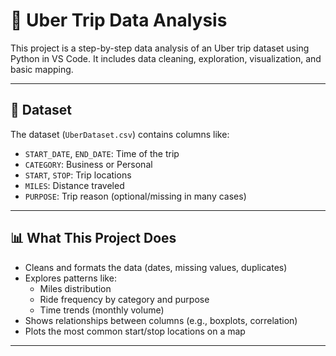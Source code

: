 
# 🚖 Uber Trip Data Analysis

This project is a step-by-step data analysis of an Uber trip dataset using Python in VS Code. It includes data cleaning, exploration, visualization, and basic mapping.

---

## 📁 Dataset

The dataset (`UberDataset.csv`) contains columns like:

- `START_DATE`, `END_DATE`: Time of the trip
- `CATEGORY`: Business or Personal
- `START`, `STOP`: Trip locations
- `MILES`: Distance traveled
- `PURPOSE`: Trip reason (optional/missing in many cases)

---

## 📊 What This Project Does

- Cleans and formats the data (dates, missing values, duplicates)
- Explores patterns like:
  - Miles distribution
  - Ride frequency by category and purpose
  - Time trends (monthly volume)
- Shows relationships between columns (e.g., boxplots, correlation)
- Plots the most common start/stop locations on a map

---

